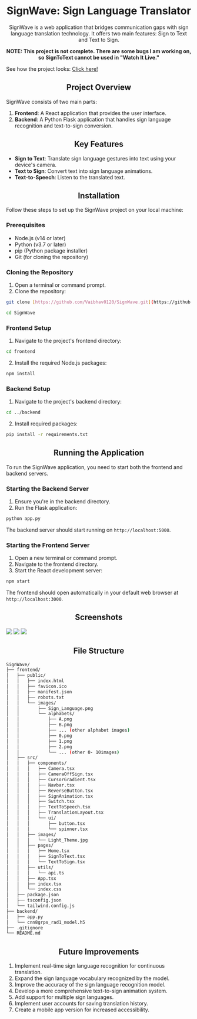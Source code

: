 <h1 align="center">SignWave: Sign Language Translator</h1>

<p align="center">SignWave is a web application that bridges communication gaps with sign language translation technology. It offers two main features: Sign to Text and Text to Sign.</p>

<p align="center"><b>NOTE: This project is not complete. There are some bugs I am working on, so SignToText cannot be used in "Watch It Live."</b></p>

See how the project looks: [Click here!](https://sign-wave-gamma.vercel.app/)

<h2 align="center">Project Overview</h2>

SignWave consists of two main parts:

1. **Frontend**: A React application that provides the user interface.
2. **Backend**: A Python Flask application that handles sign language recognition and text-to-sign conversion.

<h2 align="center">Key Features</h2>

- **Sign to Text**: Translate sign language gestures into text using your device's camera.
- **Text to Sign**: Convert text into sign language animations.
- **Text-to-Speech**: Listen to the translated text.

<h2 align="center">Installation</h2>

Follow these steps to set up the SignWave project on your local machine:

### Prerequisites

- Node.js (v14 or later)
- Python (v3.7 or later)
- pip (Python package installer)
- Git (for cloning the repository)

### Cloning the Repository

1. Open a terminal or command prompt.
2. Clone the repository:

```bash
git clone [https://github.com/Vaibhav0120/SignWave.git](https://github.com/Vaibhav0120/SignWave.git)
```

```bash
cd SignWave
```

### Frontend Setup

1. Navigate to the project's frontend directory:

```bash
cd frontend
```

2. Install the required Node.js packages:

```bash
npm install
```

### Backend Setup

1. Navigate to the project's backend directory:

```bash
cd ../backend
```

2. Install required packages:

```bash
pip install -r requirements.txt
```

<h2 align="center">Running the Application</h2>

To run the SignWave application, you need to start both the frontend and backend servers.

### Starting the Backend Server

1. Ensure you're in the backend directory.
2. Run the Flask application:

```bash
python app.py
```

The backend server should start running on `http://localhost:5000`.

### Starting the Frontend Server

1. Open a new terminal or command prompt.
2. Navigate to the frontend directory.
3. Start the React development server:

```bash
npm start
```

The frontend should open automatically in your default web browser at `http://localhost:3000`.

<h2 align="center">Screenshots</h2>

<img src="https://media.licdn.com/dms/image/v2/D5622AQEYZSllHvqQkg/feedshare-shrink_2048_1536/B56ZQn47u2HIA0-/0/1735836024994?e=1743033600&v=beta&t=tX7zzqtlYOSI83x6hEfAe-N8Satwu6rLb2lhAr_1vuA">

<img src="https://media.licdn.com/dms/image/v2/D5622AQEGDXJFcCFI-Q/feedshare-shrink_2048_1536/B56ZQn47uLH0As-/0/1735836025329?e=1743033600&v=beta&t=vBRLF67wkPPq3LostWkRoe_iheMWHMYiKIulcEAHZb4">

<img src="https://media.licdn.com/dms/image/v2/D5622AQGDx4lfXPrFyg/feedshare-shrink_2048_1536/B56ZQn47vCH0As-/0/1735836025669?e=1743033600&v=beta&t=iJo4QIx5k24Y4usKv5iMa9RToOatkmDDp05asiyh954">


<h2 align="center">File Structure</h2>

```bash
SignWave/
├── frontend/
│   ├── public/
│   │   ├── index.html
│   │   ├── favicon.ico
│   │   ├── manifest.json
│   │   ├── robots.txt
│   │   └── images/
│   │       ├── Sign_Language.png
│   │       └── alphabets/
│   │           ├── A.png
│   │           ├── B.png
│   │           ├── ... (other alphabet images)
│   │           ├── 0.png
│   │           ├── 1.png
│   │           ├── 2.png
│   │           └── ... (other 0- 10images)
│   ├── src/
│   │   ├── components/
│   │   │   ├── Camera.tsx
│   │   │   ├── CameraOffSign.tsx
│   │   │   ├── CursorGradient.tsx
│   │   │   ├── Navbar.tsx
│   │   │   ├── ReverseButton.tsx
│   │   │   ├── SignAnimation.tsx
│   │   │   ├── Switch.tsx
│   │   │   ├── TextToSpeech.tsx
│   │   │   ├── TranslationLayout.tsx
│   │   │   └── ui/
│   │   │       ├── button.tsx
│   │   │       └── spinner.tsx
│   │   ├── images/
│   │   │   └── Light_Theme.jpg
│   │   ├── pages/
│   │   │   ├── Home.tsx
│   │   │   ├── SignToText.tsx
│   │   │   └── TextToSign.tsx
│   │   ├── utils/
│   │   │   └── api.ts
│   │   ├── App.tsx
│   │   ├── index.tsx
│   │   └── index.css
│   ├── package.json
│   ├── tsconfig.json
│   └── tailwind.config.js
├── backend/
│   ├── app.py
│   └── cnn8grps_rad1_model.h5
├── .gitignore
└── README.md

```

<h2 align="center">Future Improvements</h2>

1. Implement real-time sign language recognition for continuous translation.
2. Expand the sign language vocabulary recognized by the model.
3. Improve the accuracy of the sign language recognition model.
4. Develop a more comprehensive text-to-sign animation system.
5. Add support for multiple sign languages.
6. Implement user accounts for saving translation history.
7. Create a mobile app version for increased accessibility.
